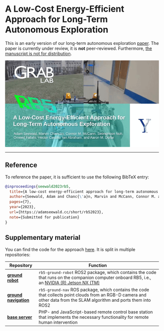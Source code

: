 
# A Low-Cost Energy-Efficient Approach for Long-Term Autonomous Exploration 

This is an early version of our long-term autonomous exploration [paper](rb5-paper.pdf). The paper is currently under review, it is **not** peer-reviewed. Furthermore, <ins>the manuscript is not for distribution</ins>. 

[![Watch the video](https://raw.githubusercontent.com/adamseew/rb5/master/rb5_video_gif.gif)](https://youtu.be/Vflmh6LTo6A)

---

## Reference

To reference the paper, it is sufficient to use the following BibTeX entry:
```bibtex
@inproceedings{seewald2023rb5,
  title={A low-cost energy-efficient approach for long-term autonomous exploration},
  author={Seewald, Adam and Chanc{\'a}n, Marvin and McCann, Connor M. and Noh, Seonghoon and Fallahi, Omeed and Castillo, Hector and Abraham, Ian and Dollar, Aaron M.},
  pages={7},
  year={2023},
  url={https://adamseewald.cc/short/rb52023},
  note={Submitted for publication}
}
```

## Supplementary material

You can find the code for the approach [here](https://github.com/adamseew/rb5). It is split in multiple repositories:

|Repository|Function|
|---|---|
|[**ground robot**](https://github.com/adamseew/rb5)|`rb5-ground-robot` ROS2 package, which contains the code that runs on the companion computer onboard RB5, i.e., an [NVIDIA (R) Jetson NX (TM)](https://www.seeedstudio.com/reComputer-J2021-p-5438.html)|
|[**ground navigation**](https://github.com/adamseew/rb5-ground-navigation)|`rb5-ground-nav` ROS package, which contains the code that collects point clouds from an RGB-D camera and other data from the SLAM algorithm and ports them into ROS2|
|[**base server**](https://github.com/adamseew/rb5-base-server)|PHP- and JavaScript-based remote control base station that implements the necessary functionality for remote human intervention|
